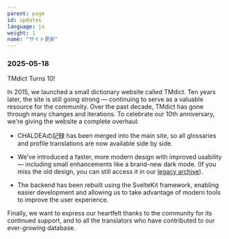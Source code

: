 ```yaml
---
parent: page
id: updates
language: ja
weight: 1
name: "サイト更新"
---
```


### 2025-05-18

TMdict Turns 10!

In 2015, we launched a small dictionary website called TMdict. Ten years later, the site is still going strong — continuing to serve as a valuable resource for the community. Over the past decade, TMdict has gone through many changes and iterations. To celebrate our 10th anniversary, we're giving the website a complete overhaul:

- CHALDEAの記録 has been merged into the main site, so all glossaries and profile translations are now available side by side.

- We've introduced a faster, more modern design with improved usability — including small enhancements like a brand-new dark mode. (If you miss the old design, you can still access it in our <a href="../legacy/en/index.html">legacy archive</a>).

- The backend has been rebuilt using the SvelteKit framework, enabling easier development and allowing us to take advantage of modern tools to improve the user experience.

Finally, we want to express our heartfelt thanks to the community for its continued support, and to all the translators who have contributed to our ever-growing database.
